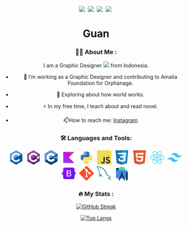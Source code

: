 <!-- Header -->

<div id="header" align="center">
  <div>
    <img src="https://i2.wp.com/genshinbuilds.aipurrjects.com/genshin/characters/ganyu/image.png?strip=all&quality=75&w=256" width="200"/>&nbsp;
    <img src="https://s3.getstickerpack.com/storage/uploads/sticker-pack/ganyu/sticker_6.png?89b956340452584e02345f27c655093a&d=200x200" width="200"/>&nbsp;
    <img src="https://www.pngall.com/wp-content/uploads/14/Ganyu-PNG-Image-File.png" width="200"/>&nbsp;
    <img src="https://images-wixmp-ed30a86b8c4ca887773594c2.wixmp.com/f/f8c36aea-ceb9-49f0-adec-5ebf0d37b9d6/dewq90x-9b176f1c-40da-4602-be95-e19e63216816.png/v1/fill/w_1280,h_1280/genshin_impact_ganyu_chibi_transparent_png_by_vent1slyre_dewq90x-fullview.png?token=eyJ0eXAiOiJKV1QiLCJhbGciOiJIUzI1NiJ9.eyJzdWIiOiJ1cm46YXBwOjdlMGQxODg5ODIyNjQzNzNhNWYwZDQxNWVhMGQyNmUwIiwiaXNzIjoidXJuOmFwcDo3ZTBkMTg4OTgyMjY0MzczYTVmMGQ0MTVlYTBkMjZlMCIsIm9iaiI6W1t7ImhlaWdodCI6Ijw9MTI4MCIsInBhdGgiOiJcL2ZcL2Y4YzM2YWVhLWNlYjktNDlmMC1hZGVjLTVlYmYwZDM3YjlkNlwvZGV3cTkweC05YjE3NmYxYy00MGRhLTQ2MDItYmU5NS1lMTllNjMyMTY4MTYucG5nIiwid2lkdGgiOiI8PTEyODAifV1dLCJhdWQiOlsidXJuOnNlcnZpY2U6aW1hZ2Uub3BlcmF0aW9ucyJdfQ.kPk28PkkD4qEIiiaHDiqCRUzHcbyKC0uovRMSkaE3ss" width="200"/>&nbsp;
  </div>
  <div id="badges">
  <h1>
    Guan
  </h1>
</div>


### :woman_technologist: About Me :
I am a Graphic Designer <img src="https://media.giphy.com/media/WUlplcMpOCEmTGBtBW/giphy.gif" width="30"> from Indonesia.
- :telescope: I’m working as a Graphic Designer and contributing to Amalia Foundation for Orphanage.

- :seedling: Exploring about how world works.

- :zap: In my free time, I teach about and read novel.

- :mailbox:How to reach me: <a href="">Instagram</a>


### :hammer_and_wrench: Languages and Tools:
<div>
  <img src="https://github.com/devicons/devicon/blob/master/icons/c/c-original.svg" title="C" alt="C" width="40" height="40"/>&nbsp;
  <img src="https://github.com/devicons/devicon/blob/master/icons/csharp/csharp-original.svg" title="C#" alt="C#" width="40" height="40"/>&nbsp;
  <img src="https://github.com/devicons/devicon/blob/master/icons/cplusplus/cplusplus-original.svg" title="C++" alt="C++" width="40" height="40"/>&nbsp;
  <img src="https://github.com/devicons/devicon/blob/master/icons/kotlin/kotlin-original.svg" title="Kotlin" alt="Kotlin" width="40" height="40"/>&nbsp;
  <img src="https://github.com/devicons/devicon/blob/master/icons/python/python-original.svg" title="Python" alt="Python" width="40" height="40"/>&nbsp;
  <img src="https://github.com/devicons/devicon/blob/master/icons/javascript/javascript-original.svg" title="Javascript" alt="Javascript" width="40" height="40"/>&nbsp;
  <img src="https://github.com/devicons/devicon/blob/master/icons/css3/css3-original.svg" title="CSS3" alt="CSS3" width="40" height="40"/>&nbsp;
  <img src="https://github.com/devicons/devicon/blob/master/icons/html5/html5-original.svg" title="HTML5" alt="HTML5" width="40" height="40"/>&nbsp;
  <img src="https://github.com/devicons/devicon/blob/master/icons/react/react-original.svg" title="React" alt="React" width="40" height="40"/>&nbsp;
  <img src="https://github.com/devicons/devicon/blob/master/icons/tailwindcss/tailwindcss-original.svg" title="Tailwind" alt="Tailwind" width="40" height="40"/>&nbsp;
  <img src="https://github.com/devicons/devicon/blob/master/icons/bootstrap/bootstrap-original.svg" title="Bootstrap" alt="Bootstrap" width="40" height="40"/>&nbsp;
  <img src="https://github.com/devicons/devicon/blob/master/icons/git/git-original.svg" title="Git" alt="Git" width="40" height="40"/>&nbsp;
  <img src="https://github.com/devicons/devicon/blob/master/icons/mysql/mysql-original.svg" title="MySQL" alt="MySQL" width="40" height="40"/>&nbsp;
  <img src="https://github.com/devicons/devicon/blob/master/icons/androidstudio/androidstudio-original.svg" title="Android Studio" alt="Android Studio" width="40" height="40"/>&nbsp;
</div>


<!-- Stats -->

### :fire: My Stats :
[![GitHub Streak](http://github-readme-streak-stats.herokuapp.com?user=guanshiyin28&theme=dark&background=000000)](https://www.instagram.com/guanshiyin_/)

[![Top Langs](https://github-readme-stats.vercel.app/api/top-langs/?username=guanshiyin28&layout=compact&theme=vision-friendly-dark)](https://www.instagram.com/guanshiyin_/)
